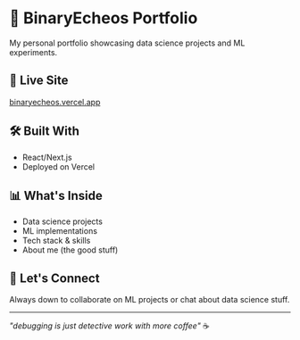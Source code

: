 # 🚀 BinaryEcheos Portfolio

My personal portfolio showcasing data science projects and ML experiments.

## 🔗 Live Site
[binaryecheos.vercel.app](https://binaryecheos.vercel.app/)

## 🛠️ Built With
- React/Next.js
- Deployed on Vercel

## 📊 What's Inside
- Data science projects
- ML implementations
- Tech stack & skills
- About me (the good stuff)

## 🤝 Let's Connect
Always down to collaborate on ML projects or chat about data science stuff.

---
*"debugging is just detective work with more coffee"* ☕
